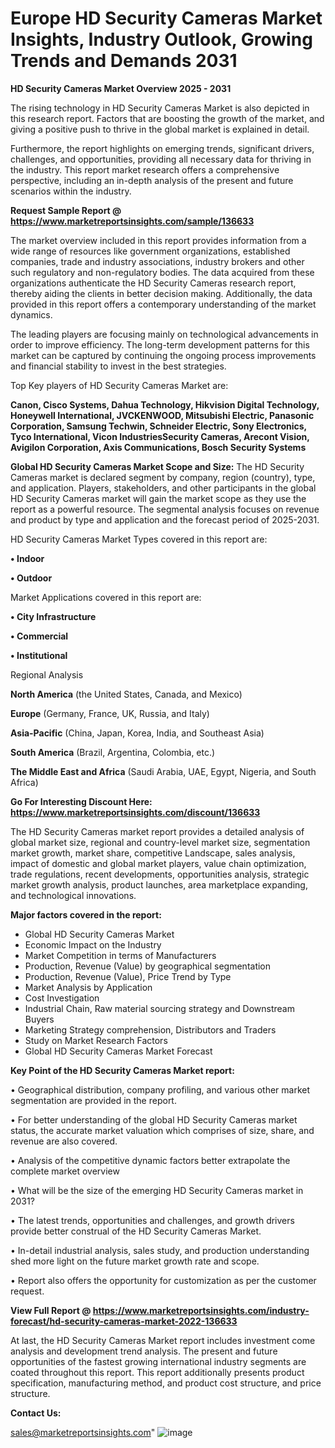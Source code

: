 # Europe HD Security Cameras Market Insights, Industry Outlook, Growing Trends and Demands 2031

<Strong> HD Security Cameras Market Overview 2025 - 2031</strong>

The rising technology in HD Security Cameras Market is also depicted in this research report. Factors that are boosting the growth of the market, and giving a positive push to thrive in the global market is explained in detail.

Furthermore, the report highlights on emerging trends, significant drivers, challenges, and opportunities, providing all necessary data for thriving in the industry. This report market research offers a comprehensive perspective, including an in-depth analysis of the present and future scenarios within the industry.

<strong>Request Sample Report @ <a href=https://www.marketreportsinsights.com/sample/136633>https://www.marketreportsinsights.com/sample/136633</a></strong>

The market overview included in this report provides information from a wide range of resources like government organizations, established companies, trade and industry associations, industry brokers and other such regulatory and non-regulatory bodies. The data acquired from these organizations authenticate the HD Security Cameras research report, thereby aiding the clients in better decision making. Additionally, the data provided in this report offers a contemporary understanding of the market dynamics.

The leading players are focusing mainly on technological advancements in order to improve efficiency. The long-term development patterns for this market can be captured by continuing the ongoing process improvements and financial stability to invest in the best strategies.

Top Key players of HD Security Cameras Market are:

<strong>Canon, Cisco Systems, Dahua Technology, Hikvision Digital Technology, Honeywell International, JVCKENWOOD, Mitsubishi Electric, Panasonic Corporation, Samsung Techwin, Schneider Electric, Sony Electronics, Tyco International, Vicon IndustriesSecurity Cameras, Arecont Vision, Avigilon Corporation, Axis Communications, Bosch Security Systems</strong>

<strong><b>Global HD Security Cameras Market Scope and Size:</b></strong>
The HD Security Cameras market is declared segment by company, region (country), type, and application. Players, stakeholders, and other participants in the global HD Security Cameras market will gain the market scope as they use the report as a powerful resource. The segmental analysis focuses on revenue and product by type and application and the forecast period of 2025-2031.

HD Security Cameras Market Types covered in this report are:

<strong>• Indoor

• Outdoor</strong>

Market Applications covered in this report are:

<strong>• City Infrastructure

• Commercial

• Institutional</strong> 

Regional Analysis

<strong>North America</strong> (the United States, Canada, and Mexico)

<strong>Europe</strong> (Germany, France, UK, Russia, and Italy)

<strong>Asia-Pacific</strong> (China, Japan, Korea, India, and Southeast Asia)

<strong>South America</strong> (Brazil, Argentina, Colombia, etc.)

<strong>The Middle East and Africa</strong> (Saudi Arabia, UAE, Egypt, Nigeria, and South Africa)

<strong>Go For Interesting Discount Here: <a href=https://www.marketreportsinsights.com/discount/136633>https://www.marketreportsinsights.com/discount/136633</a></strong>

The HD Security Cameras market report provides a detailed analysis of global market size, regional and country-level market size, segmentation market growth, market share, competitive Landscape, sales analysis, impact of domestic and global market players, value chain optimization, trade regulations, recent developments, opportunities analysis, strategic market growth analysis, product launches, area marketplace expanding, and technological innovations.

<strong><b>Major factors covered in the report:</b></strong>
<ul>
  <li>Global HD Security Cameras Market </li>
  <li>Economic Impact on the Industry</li>
  <li>Market Competition in terms of Manufacturers</li>
  <li>Production, Revenue (Value) by geographical segmentation</li>
  <li>Production, Revenue (Value), Price Trend by Type</li>
  <li>Market Analysis by Application</li>
  <li>Cost Investigation</li>
  <li>Industrial Chain, Raw material sourcing strategy and Downstream Buyers</li>
  <li>Marketing Strategy comprehension, Distributors and Traders</li>
  <li>Study on Market Research Factors</li>
  <li>Global HD Security Cameras Market Forecast</li>
</ul>

<strong><b>Key Point of the HD Security Cameras Market report:</b></strong>

• Geographical distribution, company profiling, and various other market segmentation are provided in the report.

• For better understanding of the global HD Security Cameras market status, the accurate market valuation which comprises of size, share, and revenue are also covered.

• Analysis of the competitive dynamic factors better extrapolate the complete market overview

• What will be the size of the emerging HD Security Cameras market in 2031?

• The latest trends, opportunities and challenges, and growth drivers provide better construal of the HD Security Cameras Market.

• In-detail industrial analysis, sales study, and production understanding shed more light on the future market growth rate and scope.

• Report also offers the opportunity for customization as per the customer request.

<strong><b>View Full Report @ <a href=https://www.marketreportsinsights.com/industry-forecast/hd-security-cameras-market-2022-136633>https://www.marketreportsinsights.com/industry-forecast/hd-security-cameras-market-2022-136633</a></b></strong>


At last, the HD Security Cameras Market report includes investment come analysis and development trend analysis. The present and future opportunities of the fastest growing international industry segments are coated throughout this report. This report additionally presents product specification, manufacturing method, and product cost structure, and price structure.

<strong>Contact Us:</strong>

sales@marketreportsinsights.com"
![image](https://github.com/user-attachments/assets/508742e8-77c8-4896-a9e2-c80fdb33b77d)
